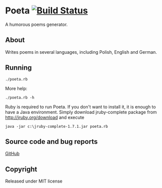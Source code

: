 Poeta [![Build Status](https://travis-ci.org/Derbeth/poeta.svg?branch=master)](https://travis-ci.org/Derbeth/poeta)
=====

A humorous poems generator.

About
-----

Writes poems in several languages, including Polish, English and German.

Running
-------

    ./poeta.rb

More help:

    ./poeta.rb -h

Ruby is required to run Poeta. If you don't want to install it, it is enough to have a Java environment. Simply download jruby-complete package from http://jruby.org/download and execute

    java -jar c:\jruby-complete-1.7.1.jar poeta.rb

Source code and bug reports
---------------------------

[GitHub](https://github.com/Derbeth/poeta)

Copyright
---------

Released under MIT license
